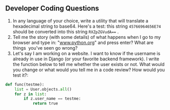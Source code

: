 
## Developer Coding Questions


1. In any language of your choice, write a utility that will translate a
    hexadecimal string to base64. Here's a test: this string `45766964656E74`
    should be converted into this string `RXZpZGVudA==` .                      
2. Tell me the story (with some details) of what happens when I go to my
   browser and type in: "www.python.org" and press enter? What are things 
   you've seen go wrong?
3. Let's say I am working on a website. I want to know if the username is
   already in use in Django (or your favorite backend framework). I write the
   function below to tell me whether the user exists or not. What would you
   change or what would you tell me in a code review? How would you test it?:

```python
def func(testme):
    list = User.objects.all()   
    for z in list:        
        if z.user_name == testme:            
            return true
```
